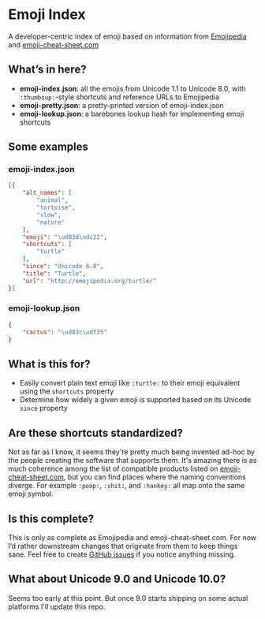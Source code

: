 # Emoji Index

A developer-centric index of emoji based on information from [Emojipedia](http://emojipedia.org/) and [emoji-cheat-sheet.com](https://github.com/arvida/emoji-cheat-sheet.com)

## What’s in here?

* __emoji-index.json__: all the emojis from Unicode 1.1 to Unicode 8.0, with `:thumbsup:`-style shortcuts and reference URLs to Emojipedia
* __emoji-pretty.json__: a pretty-printed version of emoji-index.json
* __emoji-lookup.json__: a barebones lookup hash for implementing emoji shortcuts

## Some examples

### emoji-index.json

```json
[{
	"alt_names": [
		"animal",
		"tortoise",
		"slow",
		"nature"
	],
	"emoji": "\ud83d\udc22",
	"shortcuts": [
		"turtle"
	],
	"since": "Unicode 6.0",
	"title": "Turtle",
	"url": "http://emojipedia.org/turtle/"
}]
```

### emoji-lookup.json

```json
{
	"cactus": "\ud83c\udf35"
}
```

## What is this for?

* Easily convert plain text emoji like `:turtle:` to their emoji equivalent using the `shortcuts` property
* Determine how widely a given emoji is supported based on its Unicode `since` property

## Are these shortcuts standardized?

Not as far as I know, it seems they're pretty much being invented ad-hoc by the people creating the software that supports them. It's amazing there is as much coherence among the list of compatible products listed on [emoji-cheat-sheet.com](http://emoji-cheat-sheet.com/), but you can find places where the naming conventions diverge. For example `:poop:`, `:shit:`, and `:hankey:` all map onto the same emoji symbol.

## Is this complete?

This is only as complete as Emojipedia and emoji-cheat-sheet.com. For now I’d rather downstream changes that originate from them to keep things sane. Feel free to create [GitHub issues](https://github.com/dphiffer/emoji-index/issues) if you notice anything missing.

## What about Unicode 9.0 and Unicode 10.0?

Seems too early at this point. But once 9.0 starts shipping on some actual platforms I'll update this repo.
